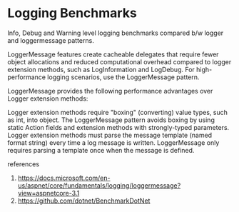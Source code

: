 # Logging Benchmarks

Info, Debug and Warning level logging benchmarks compared b/w logger and loggermessage patterns.

LoggerMessage features create cacheable delegates that require fewer object allocations and reduced computational overhead compared to logger extension methods, such as LogInformation and LogDebug. For high-performance logging scenarios, use the LoggerMessage pattern.

LoggerMessage provides the following performance advantages over Logger extension methods:

Logger extension methods require "boxing" (converting) value types, such as int, into object. The LoggerMessage pattern avoids boxing by using static Action fields and extension methods with strongly-typed parameters.
Logger extension methods must parse the message template (named format string) every time a log message is written. LoggerMessage only requires parsing a template once when the message is defined.

references
1. https://docs.microsoft.com/en-us/aspnet/core/fundamentals/logging/loggermessage?view=aspnetcore-3.1
2. https://github.com/dotnet/BenchmarkDotNet
